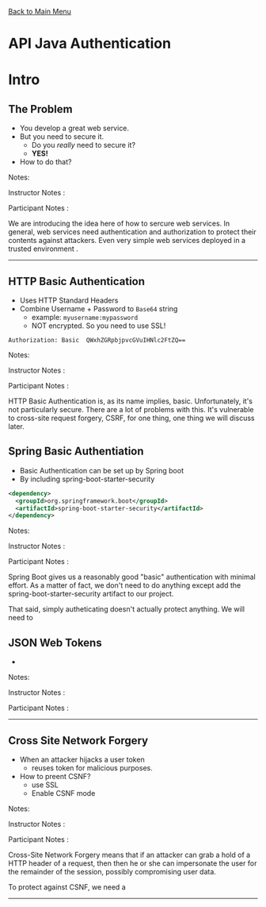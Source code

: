 
[  Back to Main Menu](./README.md)

API Java Authentication
=======================

# Intro

## The Problem
 * You develop a great web service.
 * But you need to secure it.
   - Do you *really* need to secure it?
   - **YES!**
 * How to do that?

Notes:

Instructor Notes :

Participant Notes :

We are introducing the idea here of how to sercure web services.  In general,
web services need authentication and authorization to protect their contents
against attackers.  Even very simple web services deployed in a trusted 
environment .

---


## HTTP Basic Authentication
 * Uses HTTP Standard Headers
 * Combine Username + Password to `Base64` string
   - example: `myusername:mypassword`
   - NOT encrypted.  So you need to use SSL!

```text
Authorization: Basic  QWxhZGRpbjpvcGVuIHNlc2FtZQ==
```

Notes:

Instructor Notes :

Participant Notes :

HTTP Basic Authentication is, as its name implies, 
basic.  Unfortunately, it's not particularly secure.  There are 
a lot of problems with this.  It's vulnerable to cross-site
request forgery, CSRF, for one thing, one thing we will discuss
later.


## Spring Basic Authentiation
 * Basic Authentication can be set up by Spring boot
 * By including spring-boot-starter-security 

```xml
<dependency>
  <groupId>org.springframework.boot</groupId>
  <artifactId>spring-boot-starter-security</artifactId>
</dependency>
```

Notes:

Instructor Notes :

Participant Notes :

Spring Boot gives us a reasonably good "basic" authentication
with minimal effort.  As a matter of fact, we don't need to do
anything except add the spring-boot-starter-security artifact
to our project.

That said, simply autheticating doesn't actually protect anything.
We will need to

## JSON Web Tokens
 * 

Notes:

Instructor Notes :

Participant Notes :


---

## Cross Site Network Forgery

* When an attacker hijacks a user token
  - reuses token for malicious purposes.
* How to preent CSNF?
  - use SSL
  - Enable CSNF mode 


Notes:

Instructor Notes :

Participant Notes :

Cross-Site Network Forgery means that if an attacker can grab a hold of
a HTTP header of a request, then then he or she can impersonate the user
for the remainder of the session, possibly compromising user data.

To protect against CSNF, we need a 


---


